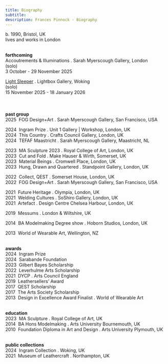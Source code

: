 ```yaml
---
title: Biography
subtitle: 
description: Frances Pinnock - Biography
---  
```

b. 1990, Bristol, UK  
lives and works in London  
<br />    

**forthcoming**  
Accoutrements & Illuminations . Sarah Myerscough Gallery, London  
(solo)  
3 October - 29 November 2025

[Light Sleeper](https://www.thelightbox.org.uk/whats-on/frances-pinnock-light-sleeper) . Lightbox Gallery, Woking  
(solo)  
15 November 2025 - 18 January 2026  
<br /> 
<br />  
**past group**  
2025&nbsp;&nbsp;FOG Design+Art . Sarah Myerscough Gallery, San Francisco, USA  

2024&nbsp;&nbsp;Ingram Prize . Unit 1 Gallery | Workshop, London, UK  
2024&nbsp;&nbsp;This Country . Crafts Council Gallery, London, UK  
2024&nbsp;&nbsp;TEFAF Maastricht . Sarah Myerscough Gallery, Maastricht, NL  

2023&nbsp;&nbsp;MA Sculpture 2023 . Royal College of Art, London, UK  
2023&nbsp;&nbsp;Cut and Fold . Make Hauser & Wirth, Somerset, UK  
2023&nbsp;&nbsp;Material Beings . Cromwell Place, London, UK  
2023&nbsp;&nbsp;Hung, Drawn and Quartered . Standpoint Gallery, London, UK    

2022&nbsp;&nbsp;Collect, QEST . Somerset House, London, UK  
2022&nbsp;&nbsp;FOG Design+Art . Sarah Myerscough Gallery, San Francisco, USA  

2021&nbsp;&nbsp;Future Heritage . Olympia, London, UK  
2021&nbsp;&nbsp;Welding Cultures . SoShiro Gallery, London, UK  
2021&nbsp;&nbsp;Artefact . Design Centre Chelsea Harbour, London, UK  

2019&nbsp;&nbsp;Messums . London & Wiltshire, UK  

2014&nbsp;&nbsp;BA Modelmaking Degree show . Hoborn Studios, London, UK  

2013&nbsp;&nbsp;World of Wearable Art, Wellington, NZ  
<br />  

**awards**  
2024&nbsp;&nbsp;Ingram Prize  
2024&nbsp;&nbsp;Sarabande Foundation  
2023&nbsp;&nbsp;Gilbert Bayes Scholarship  
2022&nbsp;&nbsp;Leverhulme Arts Scholarship  
2021&nbsp;&nbsp;DYCP . Arts Council England  
2019&nbsp;&nbsp;Leathersellers’ Award  
2017&nbsp;&nbsp;QEST Scholarship  
2017&nbsp;&nbsp;The Arts Society Scholarship  
2013&nbsp;&nbsp;Design in Excellence Award Finalist . World of Wearable Art  
<br />  

**education**  
2023&nbsp;&nbsp;MA Sculpture . Royal College of Art, UK  
2014&nbsp;&nbsp;BA Hons Modelmaking . Arts University Bournemouth, UK  
2010&nbsp;&nbsp;Foundation Diploma in Art and Design . Arts University Plymouth, UK  
<br />

**public collections**  
2024&nbsp;&nbsp;Ingram Collection . Woking, UK  
2021&nbsp;&nbsp;Museum of Leathercraft . Northampton, UK  
<br />



 









  










 



  










 












